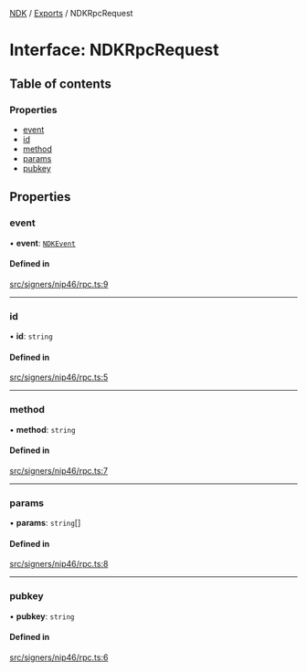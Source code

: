 [NDK](../README.md) / [Exports](../modules.md) / NDKRpcRequest

# Interface: NDKRpcRequest

## Table of contents

### Properties

- [event](NDKRpcRequest.md#event)
- [id](NDKRpcRequest.md#id)
- [method](NDKRpcRequest.md#method)
- [params](NDKRpcRequest.md#params)
- [pubkey](NDKRpcRequest.md#pubkey)

## Properties

### event

• **event**: [`NDKEvent`](../classes/NDKEvent.md)

#### Defined in

[src/signers/nip46/rpc.ts:9](https://github.com/nostr-dev-kit/ndk/blob/4b9fbc9/src/signers/nip46/rpc.ts#L9)

___

### id

• **id**: `string`

#### Defined in

[src/signers/nip46/rpc.ts:5](https://github.com/nostr-dev-kit/ndk/blob/4b9fbc9/src/signers/nip46/rpc.ts#L5)

___

### method

• **method**: `string`

#### Defined in

[src/signers/nip46/rpc.ts:7](https://github.com/nostr-dev-kit/ndk/blob/4b9fbc9/src/signers/nip46/rpc.ts#L7)

___

### params

• **params**: `string`[]

#### Defined in

[src/signers/nip46/rpc.ts:8](https://github.com/nostr-dev-kit/ndk/blob/4b9fbc9/src/signers/nip46/rpc.ts#L8)

___

### pubkey

• **pubkey**: `string`

#### Defined in

[src/signers/nip46/rpc.ts:6](https://github.com/nostr-dev-kit/ndk/blob/4b9fbc9/src/signers/nip46/rpc.ts#L6)
